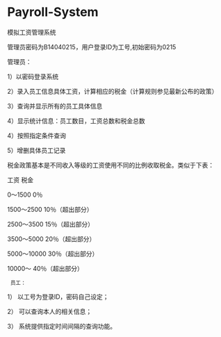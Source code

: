 # Payroll-System
模拟工资管理系统

管理员密码为B14040215，用户登录ID为工号,初始密码为0215


管理员：

1）以密码登录系统

2）录入员工信息具体工资，计算相应的税金（计算规则参见最新公布的政策）

3）查询并显示所有的员工具体信息

4）显示统计信息：员工数目，工资总数和税金总数

4）按照指定条件查询

5）增删具体员工记录

税金政策基本是不同收入等级的工资使用不同的比例收取税金。类似于下表：

工资		税金

0～1500		0％

1500～2500	10％（超出部分）

2500～3500	15％（超出部分）

3500～5000	20％（超出部分）

5000～10000	30％（超出部分）

10000～		40％（超出部分）

     员工：
     
1）	以工号为登录ID，密码自己设定；

2）	可以查询本人的相关信息；

3）	系统提供指定时间间隔的查询功能。

